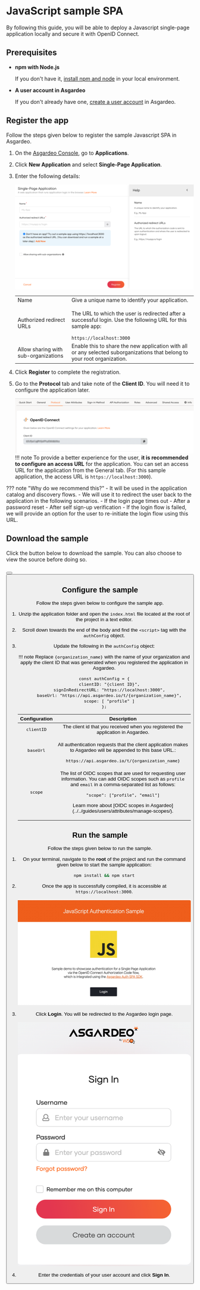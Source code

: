 # JavaScript sample SPA

By following this guide, you will be able to deploy a Javascript single-page application locally and secure it with OpenID Connect.

## Prerequisites

- **npm with Node.js**

  If you don't have it, [install npm and node](https://docs.npmjs.com/downloading-and-installing-node-js-and-npm) in your local environment.

- **A user account in Asgardeo**

  If you don't already have one, [create a user account](../../get-started/create-asgardeo-account/#create-a-user) in Asgardeo.

## Register the app

Follow the steps given below to register the sample Javascript SPA in Asgardeo.

1. On the [Asgardeo Console](https://console.asgardeo.io/login), go to **Applications**.

2. Click **New Application** and select **Single-Page Application**.

3. Enter the following details:

    ![Create a new SPA](../../assets/img/guides/applications/create-new-spa.png)

    <table>
        <tr>
            <td>Name</td>
            <td>Give a unique name to identify your application.</td>
        </tr>
        <tr>
            <td>Authorized redirect URLs</td>
            <td>
                <p>The URL to which the user is redirected after a successful login. Use the following URL for this sample app:</p>
                <code>https://localhost:3000</code>
            </td>
        </tr>
        <tr>
            <td>Allow sharing with sub-organizations</td>
            <td>Enable this to share the new application with all or any selected suborganizations that belong to your root organization.</td>
        </tr>
    </table>

4. Click **Register** to complete the registration.
5. Go to the **Protocol** tab and take note of the **Client ID**. You will need it to configure the application later.

    ![Client ID](../../assets/img/guides/applications/spa-client-id.png)
!!! note
        To provide a better experience for the user, **it is recommended to configure an access URL** for the application. You can set an access URL for the application from the General tab. (For this sample application, the access URL is <code>https://localhost:3000</code>).

??? note "Why do we recommend this?"
        - It will be used in the application catalog and discovery flows.
        - We will use it to redirect the user back to the application in the following scenarios.
            - If the login page times out
            - After a password reset
            - After self sign-up verification
        - If the login flow is failed, we will provide an option for the user to re-initiate the login flow using this URL.

## Download the sample

Click the button below to download the sample. You can also choose to view the source before doing so.

<Button
    buttonType='grey-outlined-icon'
    displayType='inline-button'
    buttonText='Download sample'
    startIconPath='images/technologies/javascript-logo.svg'
    endIconPath='icons/downloadIcon.svg'
    externalLink='https://github.com/asgardeo/asgardeo-auth-spa-sdk/releases/latest/download/asgardeo-html-js-app.zip'
    v-bind:openInNewTab='true'
/>
<Button
    buttonType='grey-outlined-icon'
    displayType='inline-button'
    buttonText='View source'
    endIconPath='images/technologies/github-logo.svg'
    externalLink='https://github.com/asgardeo/asgardeo-auth-spa-sdk/tree/main/samples/asgardeo-html-js-app'
    v-bind:openInNewTab='true'
/>

## Configure the sample

Follow the steps given below to configure the sample app.

1. Unzip the application folder and open the `index.html` file located at the root of the project in a text editor.
2. Scroll down towards the end of the body and find the `<script>` tag with the `authConfig` object.
3. Update the following in the `authConfig` object:

    !!! note
        Replace <code>{organization_name}</code> with the name of your organization and apply the client ID that was generated when you registered the application in Asgardeo.

    ``` 
    const authConfig = {
        clientID: "{client ID}",
        signInRedirectURL: "https://localhost:3000",
        baseUrl: "https://api.asgardeo.io/t/{organization_name}",
        scope: [ "profile" ]
    };
    ```

    <table>
    <thead>
      <tr>
         <th>Configuration</th>
         <th>Description</th>
      </tr>
   </thead>
   <tbody>
      <tr>
        <td>
            <code>clientID</code>
        </td>
        <td>
            The client id that you received when you registered the application in Asgardeo.
        </td>
      </tr>
      <tr>
        <td>
            <code>baseUrl</code>
        </td>
        <td>
            <p>All authentication requests that the client application makes to Asgardeo will be appended to this base URL.:</p>
            <code>https://api.asgardeo.io/t/{organization_name}</code>
        </td>
      </tr>
      <tr>
        <td>
            <code>scope</code>
        </td>
        <td>
            <p>The list of OIDC scopes that are used for requesting user information. You can add OIDC scopes such as <code>profile</code> and <code>email</code> in a comma-separated list as follows: </p>
            <code>"scope": ["profile", "email"]</code>
            <p>Learn more about [OIDC scopes in Asgardeo](../../guides/users/attributes/manage-scopes/).</p>
        </td>
      </tr>
    </tbody>
    </table>

## Run the sample

Follow the steps given below to run the sample.

1. On your terminal, navigate to the **root** of the project and run the command given below to start the sample application:

    ```bash 
    npm install && npm start
    ```

2. Once the app is successfully compiled, it is accessible at `https://localhost:3000`.

    ![Javascript SPA login](../../assets/img/guides/applications/js-app-login.jpg)

3. Click **Login**. You will be redirected to the Asgardeo login page.

    ![Asgardeo Sign in page](../../assets/img/guides/applications/sign-in-asgardeo.png)

4. Enter the credentials of your user account and click **Sign In**.

